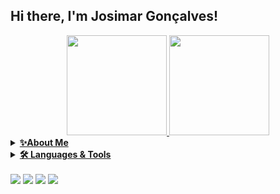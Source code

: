 
## Hi there, I'm Josimar Gonçalves!
<div align="center">
  <a href="https://github.com/JosimarGon">
  <img height="160em" src="https://github-readme-stats.vercel.app/api?username=JosimarGon&show_icons=true&theme=apprentice&include_all_commits=true&count_private=true"/>
  <img height="160em" src="https://github-readme-stats.vercel.app/api/top-langs/?username=JosimarGon&layout=compact&langs_count=7&theme=apprentice"/>    
</div>
<details>
  <summary><b><color=black>✨About Me</color></b></summary><br/>
</details>
   
<details>
    <summary><b>🛠️ Languages & Tools</b></summary><br/>
  <div style="display: inline_block"><br>
  <img align="center" alt="JG-Python" height="30" width="60" src="https://cdn.jsdelivr.net/gh/devicons/devicon/icons/python/python-original-wordmark.svg" />
  <img align="center" alt="JG-Jupyter" height="30" width="60" src="https://cdn.jsdelivr.net/gh/devicons/devicon/icons/jupyter/jupyter-original-wordmark.svg" />
  <img  align="center" alt="JG-Numpy" height="30" width="60"  src="https://cdn.jsdelivr.net/gh/devicons/devicon/icons/numpy/numpy-original.svg" />
  <img align="center" alt="JG-Pandas" height="30" width="60" src="https://cdn.jsdelivr.net/gh/devicons/devicon/icons/pandas/pandas-original-wordmark.svg" />
  <img align="center" alt="JG-Matplot" height="30" width="60" src="https://seaborn.pydata.org/_images/logo-tall-lightbg.svg" />
  <img align="center" alt="JG-Seaborn" height="30" width="60" src="https://matplotlib.org/stable/_static/logo2.svg" />
  <img align="center" alt="JG-PostgreSQL" height="30" width="60" src="https://cdn.jsdelivr.net/gh/devicons/devicon/icons/postgresql/postgresql-original-wordmark.svg" />
  
</div>
</details>

 
<div> 
 <div style="display: inline_block"><br>
  <a href = "mailto:pegojg@gmail.com"><img src="https://img.shields.io/badge/-Gmail-%23333?style=for-the-badge&logo=gmail&logoColor=white" target="_blank"></a>
  <a href="www.linkedin.com/in/JosimarGon" target="_blank"><img src="https://img.shields.io/badge/-LinkedIn-%23333?style=for-the-badge&logo=linkedin&logoColor=white" target="_blank"></a> 
  <a href = ""><img src= "https://img.shields.io/badge/-Kaggle-%23333?style=for-the-badge&logo=K&logoColor=white" target="_blank"></a>
  <a href = ""><img src= "https://img.shields.io/badge/-beecrowd-%23333?style=for-the-badge&logo=beecrowd&logoColor=white" target="_blank"></a>

</div>
